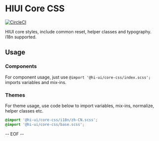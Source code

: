 # HIUI Core CSS

[![CircleCI](https://circleci.com/gh/hiui-group/core-css.svg?style=shield)](https://circleci.com/gh/hiui-group/core-css)

HIUI core styles, include common reset, helper classes and typography. i18n supported.

## Usage

### Components
For component usage, just use `@import '@hi-ui/core-css/index.scss';` imports variables and mix-ins.

### Themes
For theme usage, use code below to import variables, mix-ins, normalize, helper classes etc.

``` scss
@import '@hi-ui/core-css/i18n/zh-CN.scss';
@import '@hi-ui/core-css/base.scss';
```

-- EOF --
